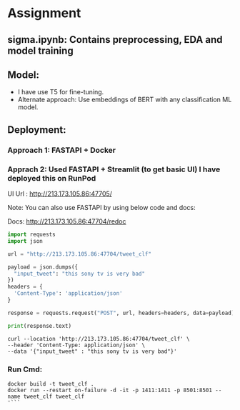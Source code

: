 # Assignment
## sigma.ipynb: Contains preprocessing, EDA and model training
## Model:
- I have use T5 for fine-tuning.
- Alternate approach: Use embeddings of BERT with any classification ML model.

## Deployment:
### Approach 1: FASTAPI + Docker
  
### Apprach 2: Used FASTAPI + Streamlit (to get basic UI) I have deployed this on RunPod 

UI Url : http://213.173.105.86:47705/

Note: You can also use FASTAPI by using below code and docs:

Docs: http://213.173.105.86:47704/redoc

```python 
import requests
import json

url = "http://213.173.105.86:47704/tweet_clf"

payload = json.dumps({
  "input_tweet": "this sony tv is very bad"
})
headers = {
  'Content-Type': 'application/json'
}

response = requests.request("POST", url, headers=headers, data=payload)

print(response.text)

```

```console
curl --location 'http://213.173.105.86:47704/tweet_clf' \
--header 'Content-Type: application/json' \
--data '{"input_tweet" : "this sony tv is very bad"}'
```

### Run Cmd:
```console
docker build -t tweet_clf .
docker run --restart on-failure -d -it -p 1411:1411 -p 8501:8501 --name tweet_clf tweet_clf
'```
